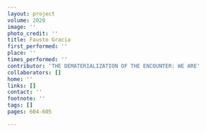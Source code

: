 ```yaml
---
layout: project
volume: 2020
image: ''
photo_credit: ''
title: Fausto Gracia
first_performed: ''
place: ''
times_performed: ''
contributor: 'THE DEMATERIALIZATION OF THE ENCOUNTER: WE ARE'
collaborators: []
home: ''
links: []
contact: ''
footnote: ''
tags: []
pages: 604-605

---
```




